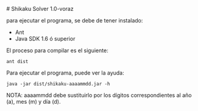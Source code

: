 # Shikaku Solver 1.0-voraz

para ejecutar el programa, se debe de tener instalado:

- Ant
- Java SDK 1.6 ó superior

El proceso para compilar es el siguiente:

    ant dist

Para ejecutar el programa, puede ver la ayuda:

    java -jar dist/shikaku-aaaammdd.jar -h

NOTA: aaaammdd debe sustituirlo por los dígitos correspondientes
al año (a), mes (m) y día (d).
